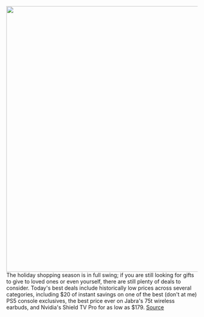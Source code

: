 <img src='https://cdn.vox-cdn.com/thumbor/y5c5ir2Dr4PE1qUvFGCedEEJQn8=/0x0:2048x1152/1200x800/filters:focal(861x413:1187x739)/cdn.vox-cdn.com/uploads/chorus_image/image/68509857/50349495328_52945d48a3_k.0.jpg' width='700px' /><br/>
The holiday shopping season is in full swing; if you are still looking for gifts to give to loved ones or even yourself, there are still plenty of deals to consider. Today's best deals include historically low prices across several categories, including $20 of instant savings on one of the best (don't at me) PS5 console exclusives, the best price ever on Jabra's 75t wireless earbuds, and Nvidia's Shield TV Pro for as low as $179.
<a href='https://www.theverge.com/good-deals/2020/12/14/22173872/demons-souls-remake-ps5-nvidia-shield-tv-pro-deal-sale'> Source <a/>